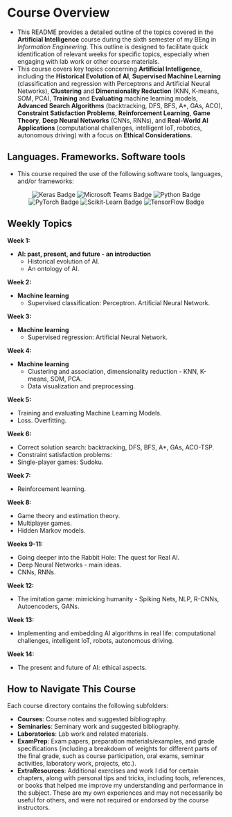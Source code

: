 # Course Overview

- This README provides a detailed outline of the topics covered in the **Artificial Intelligence** course during the sixth semester of my BEng in _Information Engineering_. This outline is designed to facilitate quick identification of relevant weeks for specific topics, especially when engaging with lab work or other course materials.
- This course covers key topics concerning **Artificial Intelligence**, including the **Historical Evolution of AI**, **Supervised Machine Learning** (classification and regression with Perceptrons and Artificial Neural Networks), **Clustering** and **Dimensionality Reduction** (KNN, K-means, SOM, PCA), **Training** and **Evaluating** machine learning models, **Advanced Search Algorithms** (backtracking, DFS, BFS, A*, GAs, ACO), **Constraint Satisfaction Problems**, **Reinforcement Learning**, **Game Theory**, **Deep Neural Networks** (CNNs, RNNs), and **Real-World AI Applications** (computational challenges, intelligent IoT, robotics, autonomous driving) with a focus on **Ethical Considerations**.

## Languages. Frameworks. Software tools

- This course required the use of the following software tools, languages, and/or frameworks:

<div align="center">
  
<p>
  <img alt="Keras Badge" src="https://img.shields.io/badge/Keras-%23D00000?style=for-the-badge&logo=keras&logoColor=white">
  <img alt="Microsoft Teams Badge" src="https://img.shields.io/badge/Microsoft Teams-%23626EAF?style=for-the-badge&logo=microsoftteams&logoColor=white">
  <img alt="Python Badge" src="https://img.shields.io/badge/Python-%233776AB?style=for-the-badge&logo=python&logoColor=white">
  <img alt="PyTorch Badge" src="https://img.shields.io/badge/PyTorch-%23EE4C2C?style=for-the-badge&logo=pytorch&logoColor=white">
  <img alt="Scikit-Learn Badge" src="https://img.shields.io/badge/Scikit Learn-%23F7931E?style=for-the-badge&logo=scikitlearn&logoColor=white">
  <img alt="TensorFlow Badge" src="https://img.shields.io/badge/TensorFlow-%23FF6F00?style=for-the-badge&logo=tensorflow&logoColor=white">
</p>
  
</div>

## Weekly Topics

**Week 1:** 
- **AI: past, present, and future - an introduction**
  - Historical evolution of AI.
  - An ontology of AI.

**Week 2:**
- **Machine learning**
  - Supervised classification: Perceptron. Artificial Neural Network.

**Week 3:**
- **Machine learning**
  - Supervised regression: Artificial Neural Network.

**Week 4:**
- **Machine learning**
  - Clustering and association, dimensionality reduction - KNN, K-means, SOM, PCA.
  - Data visualization and preprocessing.

**Week 5:**
- Training and evaluating Machine Learning Models.
- Loss. Overfitting.

**Week 6:**
- Correct solution search: backtracking, DFS, BFS, A*, GAs, ACO-TSP.
- Constraint satisfaction problems:
- Single-player games: Sudoku.

**Week 7:**
- Reinforcement learning.

**Week 8:**
- Game theory and estimation theory.
- Multiplayer games.
- Hidden Markov models.

**Weeks 9-11:**
- Going deeper into the Rabbit Hole: The quest for Real AI.
- Deep Neural Networks - main ideas.
- CNNs, RNNs.

**Week 12:**
- The imitation game: mimicking humanity - Spiking Nets, NLP, R-CNNs, Autoencoders, GANs.

**Week 13:**
- Implementing and embedding AI algorithms in real life: computational challenges, intelligent IoT, robots, autonomous driving.

**Week 14:**
- The present and future of AI: ethical aspects.

## How to Navigate This Course

Each course directory contains the following subfolders:

- **Courses**: Course notes and suggested bibliography.
- **Seminaries**: Seminary work and suggested bibliography.
- **Laboratories**: Lab work and related materials.
- **ExamPrep**: Exam papers, preparation materials/examples, and grade specifications (including a breakdown of weights for different parts of the final grade, such as course participation, oral exams, seminar activities, laboratory work, projects, etc.).
- **ExtraResources**: Additional exercises and work I did for certain chapters, along with personal tips and tricks, including tools, references, or books that helped me improve my understanding and performance in the subject. These are my own experiences and may not necessarily be useful for others, and were not required or endorsed by the course instructors.

